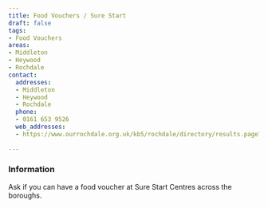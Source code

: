 ```yaml
---
title: Food Vouchers / Sure Start
draft: false
tags:
- Food Vouchers
areas:
- Middleton
- Heywood
- Rochdale
contact:
  addresses:
  - Middleton
  - Heywood
  - Rochdale
  phone:
  - 0161 653 9526
  web_addresses:
  - https://www.ourrochdale.org.uk/kb5/rochdale/directory/results.page?qt=sure+start&term=middleton&newfamilychannel=5_6&sorttype=distance
  
---
```


### Information
Ask if you can have a food voucher at Sure Start
Centres across the boroughs.

